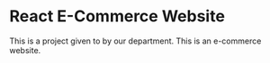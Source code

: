 # React E-Commerce Website

This is a project given to by our department.
This is an e-commerce website.
